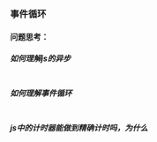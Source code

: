 ### 事件循环

#### 问题思考：
##### 如何理解js的异步
>```
>```
##### 如何理解事件循环
>```
>```
##### js中的计时器能做到精确计时吗，为什么
>```
>```
